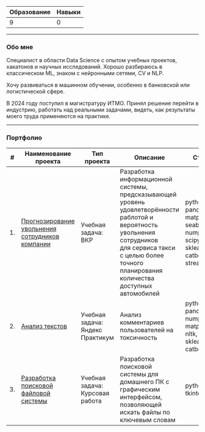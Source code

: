 | Образование | Навыки |
| --- | --- |
| 9 | 0 |

---

### Обо мне

Специалист в области Data Science с опытом учебных проектов, хакатонов и научных исследований. Хорошо разбираюсь в классическом ML, знаком с нейронными сетями, CV и NLP.

Хочу развиваться в машинном обучении, особенно в банковской или логистической сфере.

В 2024 году поступил в магистратуру ИТМО. Принял решение перейти в индустрию, работать над реальными задачами, видеть, как результаты моего труда применяются на практике. 

---

### Портфолио

| #  | Наименование проекта | Тип проекта | Описание | Стек |
| --- | --- | --- | --- | --- |
| 1. | [Прогнозирование увольнения сотрудников компании](https://github.com/nightcarpenter/DismissalEmployees) | Учебная задача: ВКР | Разработка информационной системы, предсказывающей уровень удовлетворённости раблотой и вероятность увольнения сотрудников <br/>для сервиса такси с целью более точного планирования количества доступных <br/>автомобилей | python, pandas, matplotlib, seaborn, numpy, scipy, sklearn, catboost, streamlit |
| 2. | [Анализ текстов](https://github.com/nightcarpenter/ToxicComments) | Учебная задача: Яндекс Практикум | Анализ комментариев пользователей на токсичность | python, pandas, numpy, matplotlib, nltk, sklearn, catboost |
| 3. | [Разработка поисковой файловой системы](https://github.com/nightcarpenter/HomeLibrary) | Учебная задача: Курсовая работа | Разработка поисковой системы для домашнего ПК с графическим интерфейсом, позволяющей искать файлы по ключевым словам | python, tkinter |
